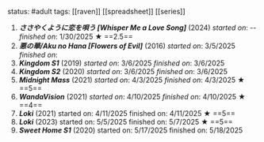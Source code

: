 status: #adult 
tags: [[raven]] [[spreadsheet]] [[series]] 

1. ***ささやくように恋を唄う [Whisper Me a Love Song]*** (2024) *started on*: -- *finished on*: 1/30/2025 ★ ==2.5==
2. ***悪の華/Aku no Hana [Flowers of Evil]*** (2016) *started on*: 3/5/2025 *finished on*: 
3. ***Kingdom S1*** (2019) *started on*: 3/6/2025 *finished on*: 3/6/2025
4. ***Kingdom S2*** (2020) *started on*: 3/6/2025 *finished on*: 3/6/2025
5. ***Midnight Mass*** (2021) *started on*: 4/3/2025 *finished on*: 4/3/2025 ★ ==5==
6. ***WandaVision*** (2021) *started on*: 4/10/2025 *finished on*: 4/10/2025 ★ ==4==
7. ***Loki*** (2021) started on: 4/11/2025 finished on: 4/11/2025 ★ ==5==
8. ***Loki*** (2023) started on: 5/5/2025 finished on: 5/7/2025 ★ ==5==
9. ***Sweet Home S1*** (2020) started on: 5/17/2025 finished on: 5/18/2025 